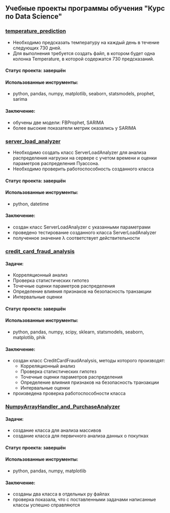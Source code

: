 ## Учебные проекты программы обучения "Курс по Data Science"

### [temperature_prediction](https://github.com/denis-42ds/innostage_labs/tree/innostage/temperature_prediction)
- Необходимо предсказать температуру на каждый день в течение следующих 730 дней.
- Для выполнения требуется создать файл, в котором будет одна колонка Temperature, в которой содержатся 730 предсказаний.
#### Статус проекта: завершён
#### Использованные инструменты: 
- python, pandas, numpy, matplotlib, seaborn, statsmodels, prophet, sarima
#### Заключение:
- обучены две модели: FBProphet, SARIMA
- более высокие показатели метрик оказались у SARIMA

### [server_load_analyzer](https://github.com/denis-42ds/innostage_labs/tree/innostage/server_load_analyzer)
- Необходимо создать класс ServerLoadAnalyzer для анализа распределения нагрузки на сервере с учетом времени и оценки параметров распределения Пуассона.
- Необходимо проверить работоспособность созданного класса
#### Статус проекта: завершён
#### Использованные инструменты:
- python, datetime
#### Заключение:
- создан класс ServerLoadAnalyzer с указанными параметрами
- проведено тестирование созданного класса ServerLoadAnalyzer
- полученное значение λ соответствует действительности

### [credit_card_fraud_analysis](https://github.com/denis-42ds/innostage_labs/tree/innostage/credit_card_fraud_analysis)
#### Задачи:
- Корреляционный анализ
- Проверка статистических гипотез
- Точечные оценки параметров распределения
- Определение влияния признаков на безопасность транзакции
- Интервальные оценки
#### Статус проекта: завершён
#### Использованные инструменты:
- python, pandas, numpy, scipy, sklearn, statsmodels, seaborn, matplotlib, phik
#### Заключение:
- создан класс CreditCardFraudAnalysis, методы которого производят:
  + Корреляционный анализ
  + Проверка статистических гипотез
  + Точечные оценки параметров распределения
  + Определение влияния признаков на безопасность транзакции
  + Интервальные оценки
- произведена проверка работоспособности класса

### [NumpyArrayHandler_and_PurchaseAnalyzer](https://github.com/denis-42ds/innostage_labs/tree/innostage/NumpyArrayHandler_and_PurchaseAnalyzer)
#### Задачи:
- создание класса для анализа массивов
- создание класса для первичного анализа данных о покупках
#### Статус проекта: завершён
#### Использованные инструменты:
- python, pandas, numpy, matplotlib
#### Заключение:
- созданы два класса в отдельных py файлах
- проверка показала, что с поставленными задачами написанные классы успешно справляются


